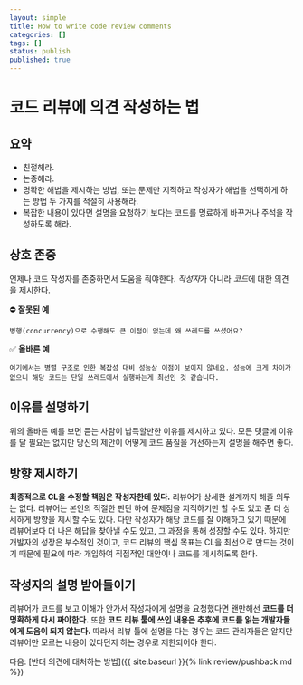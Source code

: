 ```yaml
---
layout: simple
title: How to write code review comments
categories: []
tags: []
status: publish
published: true
---
```


# 코드 리뷰에 의견 작성하는 법

## 요약
- 친절해라.
- 논증해라.
- 명확한 해법을 제시하는 방법, 또는 문제만 지적하고 작성자가 해법을 선택하게 하는 방법 두 가지를 적절히 사용해라.
- 복잡한 내용이 있다면 설명을 요청하기 보다는 코드를 명료하게 바꾸거나 주석을 작성하도록 해라.

## 상호 존중
언제나 코드 작성자를 존중하면서 도움을 줘야한다. *작성자*가 아니라 *코드*에 대한 의견을 제시한다.

⛔️ **잘못된 예** 

`병행(concurrency)으로 수행해도 큰 이점이 없는데 왜 쓰레드를 쓰셨어요?`

✅ **올바른 예**

`여기에서는 병렬 구조로 인한 복잡성 대비 성능상 이점이 보이지 않네요. 성능에 크게 차이가 없으니 해당 코드는 단일 쓰레드에서 실행하는게 최선인 것 같습니다.`

## 이유를 설명하기
위의 올바른 예를 보면 듣는 사람이 납득할만한 이유를 제시하고 있다. 모든 댓글에 이유를 달 필요는 없지만 당신의 제안이 어떻게 코드 품질을 개선하는지 설명을 해주면 좋다.

## 방향 제시하기
**최종적으로 CL을 수정할 책임은 작성자한테 있다.** 리뷰어가 상세한 설계까지 해줄 의무는 없다. 리뷰어는 본인의 적절한 판단 하에 문제점을 지적하기만 할 수도 있고 좀 더 상세하게 방향을 제시할 수도 있다. 다만 작성자가 해당 코드를 잘 이해하고 있기 때문에 리뷰어보다 더 나은 해답을 찾아낼 수도 있고, 그 과정을 통해 성장할 수도 있다. 하지만 개발자의 성장은 부수적인 것이고, 코드 리뷰의 핵심 목표는 CL을 최선으로 만드는 것이기 때문에 필요에 따라 개입하여 직접적인 대안이나 코드를 제시하도록 한다.

## 작성자의 설명 받아들이기
리뷰어가 코드를 보고 이해가 안가서 작성자에게 설명을 요청했다면 왠만해선 **코드를 더 명확하게 다시 짜야한다.** 또한 **코드 리뷰 툴에 쓰인 내용은 추후에 코드를 읽는 개발자들에게 도움이 되지 않는다.** 따라서 리뷰 툴에 설명을 다는 경우는 코드 관리자들은 알지만 리뷰어만 모르는 내용이 있다던지 하는 경우로 제한되어야 한다.

다음: [반대 의견에 대처하는 방법]({{ site.baseurl }}{% link review/pushback.md %})
